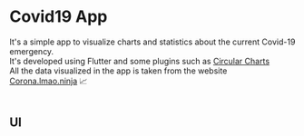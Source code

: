 # Covid19 App

It's a simple app to visualize charts and statistics about the current Covid-19 emergency. <br>
It's developed using Flutter and some plugins such as [Circular Charts](https://pub.dev/packages/flutter_circular_chart)<br>
All the data visualized in the app is taken from the website [Corona.lmao.ninja]('https://corona.lmao.ninja/v2/all) 📈<br><br>

## UI


